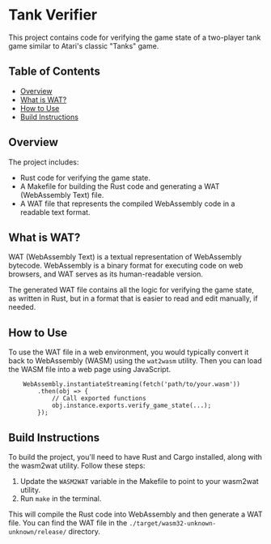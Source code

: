 # Tank Verifier

This project contains code for verifying the game state of a two-player tank game similar to Atari's classic "Tanks" game.

## Table of Contents

- [Overview](#overview)
- [What is WAT?](#wat-explanation)
- [How to Use](#how-to-use)
- [Build Instructions](#build-instructions)

## Overview

The project includes:

- Rust code for verifying the game state.
- A Makefile for building the Rust code and generating a WAT (WebAssembly Text) file.
- A WAT file that represents the compiled WebAssembly code in a readable text format.

## What is WAT?

WAT (WebAssembly Text) is a textual representation of WebAssembly bytecode. WebAssembly is a binary format for executing code on web browsers, and WAT serves as its human-readable version.

The generated WAT file contains all the logic for verifying the game state, as written in Rust, but in a format that is easier to read and edit manually, if needed.

## How to Use

To use the WAT file in a web environment, you would typically convert it back to WebAssembly (WASM) using the `wat2wasm` utility. Then you can load the WASM file into a web page using JavaScript.

        WebAssembly.instantiateStreaming(fetch('path/to/your.wasm'))
            .then(obj => {
                // Call exported functions
                obj.instance.exports.verify_game_state(...);
            });


## Build Instructions

To build the project, you'll need to have Rust and Cargo installed, along with the wasm2wat utility. Follow these steps:

1.  Update the `WASM2WAT` variable in the Makefile to point to your wasm2wat utility.
2.  Run `make` in the terminal.

This will compile the Rust code into WebAssembly and then generate a WAT file. You can find the WAT file in the `./target/wasm32-unknown-unknown/release/` directory.
